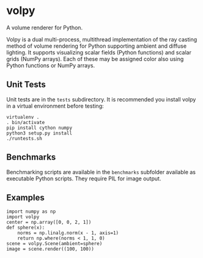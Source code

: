 volpy
=====

A volume renderer for Python.

Volpy is a dual multi-process, multithread implementation of the ray casting
method of volume rendering for Python supporting ambient and diffuse lighting.
It supports visualizing scalar fields (Python functions) and scalar grids
(NumPy arrays). Each of these may be assigned color also using Python functions
or NumPy arrays.

Unit Tests
----------

Unit tests are in the `tests` subdirectory. It is recommended you install volpy
in a virtual environment before testing:

    virtualenv .
    . bin/activate
    pip install cython numpy
    python3 setup.py install
    ./runtests.sh

Benchmarks
----------

Benchmarking scripts are available in the `benchmarks` subfolder available as
executable Python scripts. They require PIL for image output.

Examples
--------

    import numpy as np
    import volpy
    center = np.array([0, 0, 2, 1])
    def sphere(x):
        norms = np.linalg.norm(x - 1, axis=1)
        return np.where(norms < 1, 1, 0)
    scene = volpy.Scene(ambient=sphere)
    image = scene.render((100, 100))
